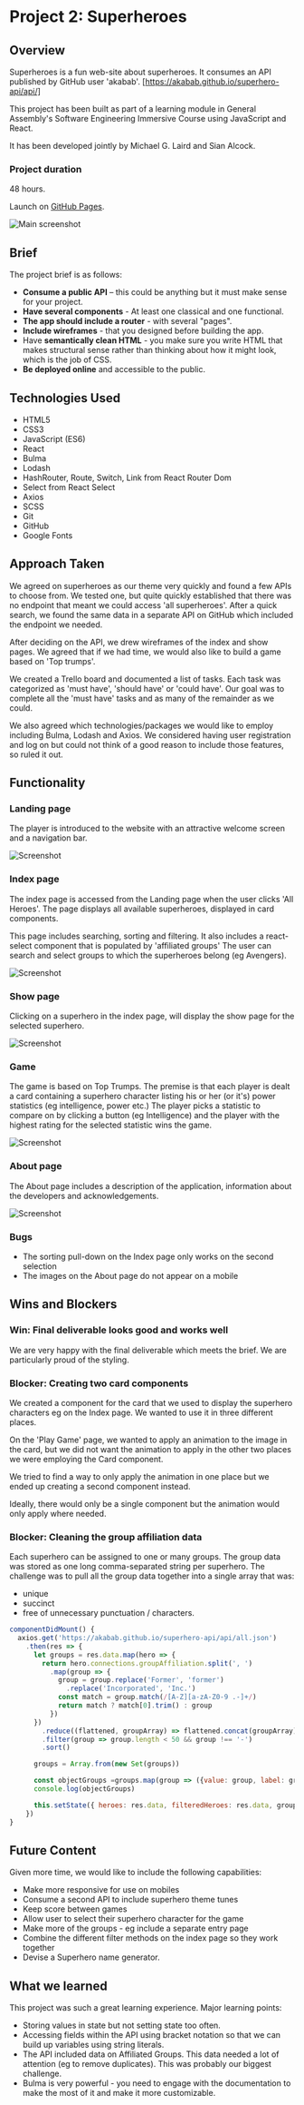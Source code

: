 # **Project 2: Superheroes**

## Overview
Superheroes is a fun web-site about superheroes. It consumes an API published by GitHub user 'akabab'. [https://akabab.github.io/superhero-api/api/]

This project has been built as part of a learning module in General Assembly's Software Engineering Immersive Course using JavaScript and React.

It has been developed jointly by Michael G. Laird and Sian Alcock.

### Project duration
48 hours.

Launch on [GitHub Pages](https://sian-alcock.github.io/project-02/).

![Main screenshot](/screenshots/Screenshot-home.png)

## Brief

The project brief is as follows:

* **Consume a public API** – this could be anything but it must make sense for your project.
* **Have several components** - At least one classical and one functional.
* **The app should include a router** - with several "pages".
* **Include wireframes** - that you designed before building the app.
* Have **semantically clean HTML** - you make sure you write HTML that makes structural sense rather than thinking about how it might look, which is the job of CSS.
* **Be deployed online** and accessible to the public.

## Technologies Used

* HTML5
* CSS3
* JavaScript (ES6)
* React
* Bulma
* Lodash
* HashRouter, Route, Switch, Link  from React Router Dom
* Select from React Select
* Axios
* SCSS
* Git
* GitHub
* Google Fonts


## Approach Taken

We agreed on superheroes as our theme very quickly and found a few APIs to choose from.  We tested one, but quite quickly established that there was no endpoint that meant we could access 'all superheroes'.  After a quick search, we found the same data in a separate API on GitHub which included the endpoint we needed.

After deciding on the API, we drew wireframes of the index and show pages.  We agreed that if we had time, we would also like to build a game based on 'Top trumps'.

We created a Trello board and documented a list of tasks.  Each task was categorized as 'must have', 'should have' or 'could have'.  Our goal was to complete all the 'must have' tasks and as many of the remainder as we could.

We also agreed which technologies/packages we would like to employ including Bulma, Lodash and Axios.  We considered having user registration and log on but could not think of a good reason to include those features, so ruled it out.

## Functionality

### Landing page
The player is introduced to the website with an attractive welcome screen and a navigation bar.

![Screenshot](/screenshots/Screenshot-home.png)

### Index page
The index page is accessed from the Landing page when the user clicks 'All Heroes'.  The page displays all available superheroes, displayed in card components.

This page includes searching, sorting and filtering.  It also includes a react-select component that is populated by 'affiliated groups'  The user can search and select groups to which the superheroes belong (eg Avengers).

![Screenshot](/screenshots/Screenshot-index.png)

### Show page
Clicking on a superhero in the index page, will display the show page for the selected superhero.

![Screenshot](/screenshots/Screenshot-show.png)

### Game
The game is based on Top Trumps.  The premise is that each player is dealt a card containing a superhero character listing his or her (or it's) power statistics (eg intelligence, power etc.)  The player picks a statistic to compare on by clicking a button (eg Intelligence) and the player with the highest rating for the selected statistic wins the game.

![Screenshot](/screenshots/Screenshot-game.png)

### About page
The About page includes a description of the application, information about the developers and acknowledgements.


![Screenshot](/screenshots/Screenshot-about.png)


### Bugs

* The sorting pull-down on the Index page only works on the second selection
* The images on the About page do not appear on a mobile


## Wins and Blockers

### Win: Final deliverable looks good and works well

We are very happy with the final deliverable which meets the brief. We are particularly proud of the styling.

### Blocker: Creating two card components

We created a component for the card that we used to display the superhero characters eg on the Index page.  We wanted to use it in three different places.

On the 'Play Game' page, we wanted to apply an animation to the image in the card, but we did not want the animation to apply in the other two places we were employing the Card component.  

We tried to find a way to only apply the animation in one place but we ended up creating a second component instead.

Ideally, there would only be a single component but the animation would only apply where needed.

### Blocker: Cleaning the group affiliation data

Each superhero can be assigned to one or many groups. The group data was stored as one long comma-separated string per superhero.  The challenge was to pull all the group data together into a single array that was:
* unique
* succinct
* free of unnecessary punctuation / characters.

```JavaScript
componentDidMount() {
  axios.get('https://akabab.github.io/superhero-api/api/all.json')
    .then(res => {
      let groups = res.data.map(hero => {
        return hero.connections.groupAffiliation.split(', ')
          .map(group => {
            group = group.replace('Former', 'former')
              .replace('Incorporated', 'Inc.')
            const match = group.match(/[A-Z][a-zA-Z0-9 .-]+/)
            return match ? match[0].trim() : group
          })
      })
        .reduce((flattened, groupArray) => flattened.concat(groupArray), [])
        .filter(group => group.length < 50 && group !== '-')
        .sort()

      groups = Array.from(new Set(groups))

      const objectGroups =groups.map(group => ({value: group, label: group}))
      console.log(objectGroups)

      this.setState({ heroes: res.data, filteredHeroes: res.data, groups, objectGroups })
    })
}

```

## Future Content

Given more time, we would like to include the following capabilities:
* Make more responsive for use on mobiles
* Consume a second API to include superhero theme tunes
* Keep score between games
* Allow user to select their superhero character for the game
* Make more of the groups - eg include a separate entry page
* Combine the different filter methods on the index page so they work together
* Devise a Superhero name generator.

## What we learned

This project was such a great learning experience.  Major learning points:
* Storing values in state but not setting state too often.
* Accessing fields within the API using bracket notation so that we can build up variables using string literals.
* The API included data on Affiliated Groups.  This data needed a lot of attention (eg to remove duplicates).  This was probably our biggest challenge.
* Bulma is very powerful - you need to engage with the documentation to make the most of it and make it more customizable.
